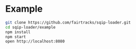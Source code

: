 # Example

```bash
git clone https://github.com/fairtracks/sqip-loader.git
cd sqip-loader/example
npm install
npm start
open http://localhost:8080
```
